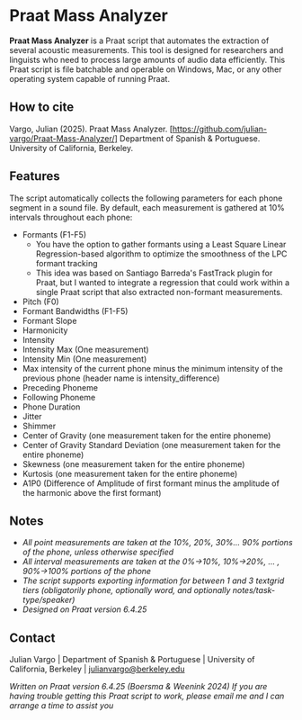 # Praat Mass Analyzer

**Praat Mass Analyzer** is a Praat script that automates the extraction of several acoustic measurements. This tool is designed for researchers and linguists who need to process large amounts of audio data efficiently. This Praat script is file batchable and operable on Windows, Mac, or any other operating system capable of running Praat.

## How to cite

Vargo, Julian (2025). Praat Mass Analyzer. [https://github.com/julian-vargo/Praat-Mass-Analyzer/]
Department of Spanish & Portuguese. University of California, Berkeley.

## Features

The script automatically collects the following parameters for each phone segment in a sound file.
By default, each measurement is gathered at 10% intervals throughout each phone:
- Formants (F1-F5)
    - You have the option to gather formants using a Least Square Linear Regression-based algorithm to optimize the smoothness of the LPC formant tracking
    - This idea was based on Santiago Barreda's FastTrack plugin for Praat, but I wanted to integrate a regression that could work within a single Praat script that also extracted non-formant measurements.  
- Pitch (F0)
- Formant Bandwidths (F1-F5)
- Formant Slope
- Harmonicity
- Intensity
- Intensity Max (One measurement)
- Intensity Min (One measurement)
- Max intensity of the current phone minus the minimum intensity of the previous phone (header name is intensity_difference)
- Preceding Phoneme
- Following Phoneme
- Phone Duration
- Jitter
- Shimmer
- Center of Gravity (one measurement taken for the entire phoneme)
- Center of Gravity Standard Deviation (one measurement taken for the entire phoneme)
- Skewness (one measurement taken for the entire phoneme)
- Kurtosis (one measurement taken for the entire phoneme)
- A1P0 (Difference of Amplitude of first formant minus the amplitude of the harmonic above the first formant)
  
## Notes
- *All point measurements are taken at the 10%, 20%, 30%... 90% portions of the phone, unless otherwise specified*
- *All interval measurements are taken at the 0%->10%, 10%->20%, ... , 90%->100% portions of the phone*
- *The script supports exporting information for between 1 and 3 textgrid tiers (obligatorily phone, optionally word, and optionally notes/task-type/speaker)*
- *Designed on Praat version 6.4.25*

## Contact
Julian Vargo | Department of Spanish & Portuguese | University of California, Berkeley | julianvargo@berkeley.edu

*Written on Praat version 6.4.25 (Boersma & Weenink 2024)*
*If you are having trouble getting this Praat script to work, please email me and I can arrange a time to assist you*
